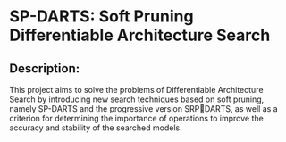 # SP-DARTS: Soft Pruning Differentiable Architecture Search

## Description:
This project aims to solve the problems of Differentiable Architecture Search by introducing new search techniques based on soft pruning, namely SP-DARTS and the progressive version SRPDARTS, as well as a criterion for determining the importance of operations to improve the accuracy and stability of the searched models.

